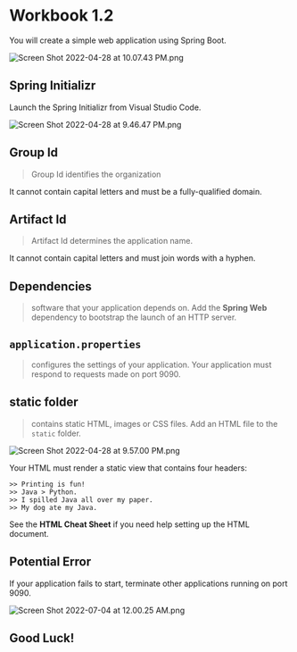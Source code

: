 # Workbook 1.2

You will create a simple web application using Spring Boot.

![Screen Shot 2022-04-28 at 10.07.43 PM.png](https://firebasestorage.googleapis.com/v0/b/learnthepart-75aed.appspot.com/o/images%2Ffd346c5d-579f-466e-8a8f-6424ff56cf22?alt=media&token=3c07459a-f7b7-4ee8-8f46-3f22f8123ef2)

## Spring Initializr
Launch the Spring Initializr from Visual Studio Code.

![Screen Shot 2022-04-28 at 9.46.47 PM.png](https://firebasestorage.googleapis.com/v0/b/learnthepart-75aed.appspot.com/o/images%2F95362a94-a633-477b-920e-eaeb4273f9c2?alt=media&token=f0630395-b448-43a8-a157-f17bbda7d85d)


## Group Id
>Group Id identifies the organization

It cannot contain capital letters and must be a fully-qualified domain.

## Artifact Id
>Artifact Id determines the application name.

It cannot contain capital letters and must join words with a hyphen.


## Dependencies
> software that your application depends on.
Add the **Spring Web** dependency to bootstrap the launch of an HTTP server.

## `application.properties`
> configures the settings of your application.
Your application must respond to requests made on port 9090. 

## static folder
> contains static HTML, images or CSS files.
Add an HTML file to the `static` folder.

![Screen Shot 2022-04-28 at 9.57.00 PM.png](https://firebasestorage.googleapis.com/v0/b/learnthepart-75aed.appspot.com/o/images%2Fe82fb068-e710-46e7-80ab-54b0de5ad468?alt=media&token=b9ef38ff-403c-4416-b4ea-30d676d35789)

 Your HTML must render a static view that contains four headers:

```
>> Printing is fun!
>> Java > Python.
>> I spilled Java all over my paper.
>> My dog ate my Java.
```

See the **HTML Cheat Sheet** if you need help setting up the HTML document. 

## Potential Error

If your application fails to start, terminate other applications running on port 9090.

![Screen Shot 2022-07-04 at 12.00.25 AM.png](https://firebasestorage.googleapis.com/v0/b/learnthepart-75aed.appspot.com/o/images%2Fd0281837-a48b-4558-8ac1-9243535a7c0e?alt=media&token=082d8e01-ae89-4a86-a908-f8fa089ce6fa)


## Good Luck!
